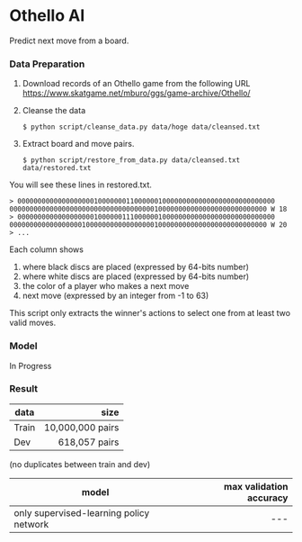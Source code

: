 # Othello AI

Predict next move from a board.

### Data Preparation
1. Download records of an Othello game from the following URL
https://www.skatgame.net/mburo/ggs/game-archive/Othello/

2. Cleanse the data
    ```
    $ python script/cleanse_data.py data/hoge data/cleansed.txt
    ```

3. Extract board and move pairs.
    ```
    $ python script/restore_from_data.py data/cleansed.txt data/restored.txt
    ```

You will see these lines in restored.txt.

    > 0000000000000000000100000001100000010000000000000000000000000000 0000000000000000000000000000000000001000000000000000000000000000 W 18
    > 0000000000000000000100000011100000010000000000000000000000000000 0000000000000000001000000000000000001000000000000000000000000000 W 20
    > ...
   
Each column shows
1. where black discs are placed (expressed by 64-bits number)
2. where white discs are placed (expressed by 64-bits number)
3. the color of a player who makes a next move
4. next move (expressed by an integer from -1 to 63)

This script only extracts the winner's actions to select one from at least two valid moves.

### Model
In Progress

### Result
|data|size|
| --- | ---: |
|Train|10,000,000 pairs|
|Dev|618,057 pairs|
(no duplicates between train and dev)

| model | max validation accuracy |
| --- | ---: |
| only supervised-learning policy network |  ---|
